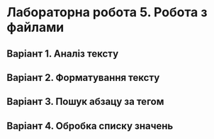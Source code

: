 # Лабораторна робота 5. Робота з файлами

## Варіант 1. Аналіз тексту



## Варіант 2. Форматування тексту

## Варіант 3. Пошук абзацу за тегом

## Варіант 4. Обробка списку значень

